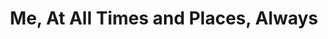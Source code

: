 ---
layout: comic
title: Me, At All Times and Places, Always
alt: Not pictured&#058; going to space.
image: mealways.png
comment: [{'date': '30th Apr 2019, 3:30 PM', 'username': 'bria', 'comment': 'I know I promised I had that other new style, but I actually finally found a drawing program that makes digital drawing not only plausible but enjoyable, so this style is possible again.'}]
---